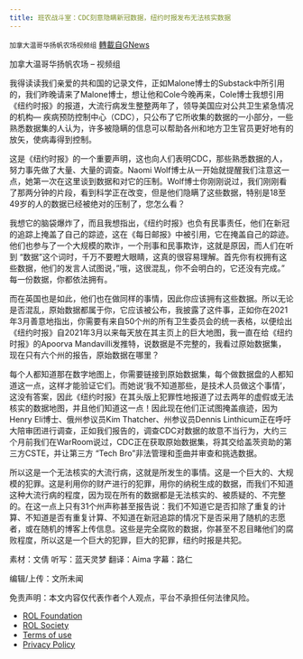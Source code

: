 ```yaml
---
title: 班农战斗室：CDC刻意隐瞒新冠数据，纽约时报发布无法核实数据
---
```

`加拿大温哥华扬帆农场视频组` [轉載自GNews](https://gnews.org/zh-hans/2126889/)

加拿大温哥华扬帆农场 – 视频组

我得读读我们亲爱的共和国的记录文件，正如Malone博士的Substack中所引用的，我们昨晚请来了Malone博士，想让他和Cole今晚再来，Cole博士我想引用《纽约时报》的报道，大流行病发生整整两年了，领导美国应对公共卫生紧急情况的机构— 疾病预防控制中心（CDC），只公布了它所收集的数据的一小部分，一些熟悉数据集的人认为，许多被隐瞒的信息可以帮助各州和地方卫生官员更好地有的放矢，使病毒得到控制。

这是《纽约时报》的一个重要声明，这也向人们表明CDC，那些熟悉数据的人，努力事先做了大量、大量的调查。Naomi Wolf博士从一开始就提醒我们注意这一点，她第一次在这里谈到数据和对它的压制。Wolf博士你刚刚说过，我们刚刚看了那两分钟的片段，看到科学正在改变，但是他们隐瞒了这些数据，特别是18至49岁的人的数据已经被绝对的压制了，您怎么看？

我想它的脑袋爆炸了，而且我想指出，《纽约时报》也负有民事责任，他们在新冠的追踪上掩盖了自己的踪迹，这在《每日邮报》中被引用，它在掩盖自己的踪迹。他们也参与了一个大规模的欺诈，一个刑事和民事欺诈，这就是原因，而人们在听到 “数据”这个词时，千万不要瞪大眼睛，这真的很容易理解。首先你有权拥有这些数据，他们的发言人试图说，”哦，这很混乱，你不会明白的，它还没有完成。” 每一份数据，你都依法拥有。

而在英国也是如此，他们也在做同样的事情，因此你应该拥有这些数据。所以无论是否混乱，原始数据都属于你，它应该被公布，我披露了这件事，正如你在2021年3月善意地指出，你需要有来自50个州的所有卫生委员会的统一表格，以便绘出《纽约时报》自2021年3月以来每天放在其主页上的巨大地图，我一直在给《纽约时报》的Apoorva Mandavilli发推特，说数据是不完整的，我看过原始数据集，现在只有六个州的报告，原始数据在哪里？

每个人都知道那在数字地图上，你需要链接到原始数据集，每个做数据盘的人都知道这一点，这样才能验证它们。而她说‘我不知道那些，是技术人员做这个事情’，这没有答案，因此《纽约时报》在其头版上犯罪性地报道了过去两年的虚假或无法核实的数据地图，并且他们知道这一点！因此现在他们正试图掩盖痕迹，因为Henry Eli博士、俄州参议员Kim Thatcher、州参议员Dennis Linthicum正在呼吁大陪审团进行调查，正如我们报告的，调查CDC对数据的故意不当行为，大约三个月前我们在WarRoom说过，CDC正在获取原始数据集，将其交给盖茨资助的第三方CSTE，并让第三方 “Tech Bro”非法管理和歪曲并审查和挑选数据。

所以这是一个无法核实的大流行病，这就是所发生的事情。这是一个巨大的、大规模的犯罪。这是利用你的财产进行的犯罪，用你的纳税生成的数据，而我们不知道这种大流行病的程度，因为现在所有的数据都是无法核实的、被质疑的、不完整的。在这一点上只有31个州声称甚至报告说：我们不知道它是否扣除了重复的计算、不知道是否有重复计算、不知道在新冠追踪的情况下是否采用了随机的志愿者，或在随机的博客上传信息。这些是完全腐败的数据，你甚至不忍目睹他们的腐败程度，所以这是一个巨大的犯罪，巨大的犯罪，纽约时报是共犯。



素材：文倩
听写：蓝天灵梦
翻译：Aima
字幕：路仁

编辑/上传：文所未闻

 

免责声明：本文内容仅代表作者个人观点，平台不承担任何法律风险。

- [ROL Foundation](https://rolfoundation.org/)
- [ROL Society](https://rolsociety.org/)
- [Terms of use](https://gnews.org/terms-of-use-3/)
- [Privacy Policy](https://gnews.org/privacy-policy/)
